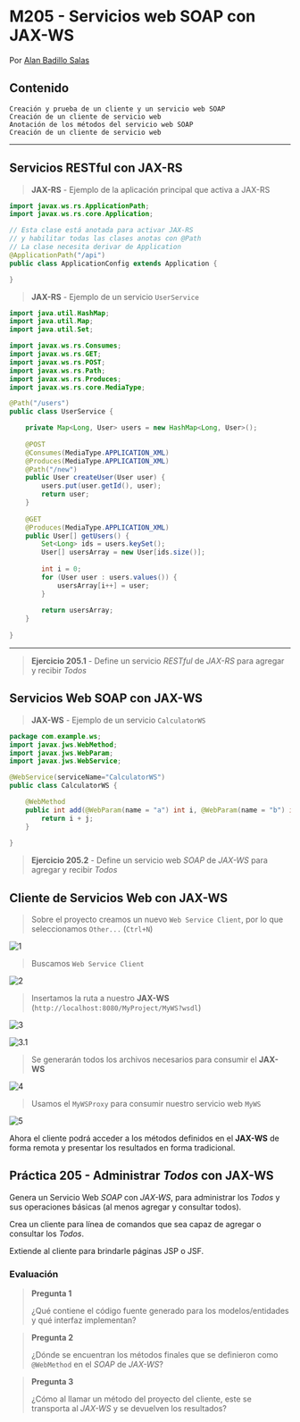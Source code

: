 # M205 - Servicios web SOAP con JAX-WS

Por [Alan Badillo Salas](mailto:alan@nomadacode.com)

## Contenido

    Creación y prueba de un cliente y un servicio web SOAP
    Creación de un cliente de servicio web
    Anotación de los métodos del servicio web SOAP
    Creación de un cliente de servicio web

---

## Servicios RESTful con JAX-RS 

> **JAX-RS** - Ejemplo de la aplicación principal que activa a JAX-RS

```java
import javax.ws.rs.ApplicationPath;
import javax.ws.rs.core.Application;

// Esta clase está anotada para activar JAX-RS
// y habilitar todas las clases anotas con @Path
// La clase necesita derivar de Application
@ApplicationPath("/api")
public class ApplicationConfig extends Application {

}
```

> **JAX-RS** - Ejemplo de un servicio `UserService`

```java
import java.util.HashMap;
import java.util.Map;
import java.util.Set;

import javax.ws.rs.Consumes;
import javax.ws.rs.GET;
import javax.ws.rs.POST;
import javax.ws.rs.Path;
import javax.ws.rs.Produces;
import javax.ws.rs.core.MediaType;

@Path("/users")
public class UserService {

	private Map<Long, User> users = new HashMap<Long, User>();
	
	@POST
	@Consumes(MediaType.APPLICATION_XML)
	@Produces(MediaType.APPLICATION_XML)
	@Path("/new")
	public User createUser(User user) {
		users.put(user.getId(), user);
		return user;
	}
	
	@GET
	@Produces(MediaType.APPLICATION_XML)
	public User[] getUsers() {
		Set<Long> ids = users.keySet();
		User[] usersArray = new User[ids.size()];
		
		int i = 0;
		for (User user : users.values()) {
			usersArray[i++] = user;
		}
		
		return usersArray;
	}
	
}
```

---

> **Ejercicio 205.1** - Define un servicio *RESTful* de *JAX-RS* para agregar y recibir *Todos*

## Servicios Web SOAP con JAX-WS

> **JAX-WS** - Ejemplo de un servicio `CalculatorWS`

```java
package com.example.ws;
import javax.jws.WebMethod;
import javax.jws.WebParam;
import javax.jws.WebService;

@WebService(serviceName="CalculatorWS")
public class CalculatorWS {

	@WebMethod
	public int add(@WebParam(name = "a") int i, @WebParam(name = "b") int j) {
		return i + j;
	}
	
}
```

> **Ejercicio 205.2** - Define un servicio web *SOAP* de *JAX-WS* para agregar y recibir *Todos*

## Cliente de Servicios Web con JAX-WS

> Sobre el proyecto creamos un nuevo `Web Service Client`, por lo que seleccionamos `Other...` (`Ctrl+N`)

![1](./assets/m205/image.png)

> Buscamos `Web Service Client`

![2](./assets/m205/image-1.png)

> Insertamos la ruta a nuestro **JAX-WS** (`http://localhost:8080/MyProject/MyWS?wsdl`)

![3](./assets/m205/image-2.png)

![3.1](./assets/m205/image-3.png)

> Se generarán todos los archivos necesarios para consumir el **JAX-WS**

![4](./assets/m205/image-4.png)

> Usamos el `MyWSProxy` para consumir nuestro servicio web `MyWS`

![5](./assets/m205/image-5.png)

Ahora el cliente podrá acceder a los métodos definidos en el **JAX-WS** de forma remota y presentar los resultados en forma tradicional.

## Práctica 205 - Administrar *Todos* con JAX-WS

Genera un Servicio Web *SOAP* con *JAX-WS*, para administrar los *Todos* y sus operaciones básicas (al menos agregar y consultar todos).

Crea un cliente para línea de comandos que sea capaz de agregar o consultar los *Todos*.

Extiende al cliente para brindarle páginas JSP o JSF.

### Evaluación

> **Pregunta 1**
>
> ¿Qué contiene el código fuente generado para los modelos/entidades y qué interfaz implementan?

> **Pregunta 2**
>
> ¿Dónde se encuentran los métodos finales que se definieron como `@WebMethod` en el *SOAP* de *JAX-WS*?

> **Pregunta 3**
>
> ¿Cómo al llamar un método del proyecto del cliente, este se transporta al *JAX-WS* y se devuelven los resultados?